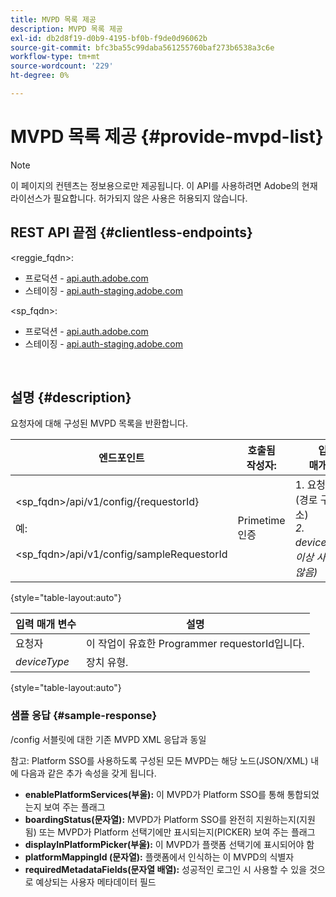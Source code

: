 ```yaml
---
title: MVPD 목록 제공
description: MVPD 목록 제공
exl-id: db2d8f19-d0b9-4195-bf0b-f9de0d96062b
source-git-commit: bfc3ba55c99daba561255760baf273b6538a3c6e
workflow-type: tm+mt
source-wordcount: '229'
ht-degree: 0%

---
```


# MVPD 목록 제공 {#provide-mvpd-list}

>[!NOTE]
>
>이 페이지의 컨텐츠는 정보용으로만 제공됩니다. 이 API를 사용하려면 Adobe의 현재 라이선스가 필요합니다. 허가되지 않은 사용은 허용되지 않습니다.

## REST API 끝점 {#clientless-endpoints}

&lt;reggie_fqdn>:

* 프로덕션 - [api.auth.adobe.com](http://api.auth.adobe.com/)
* 스테이징 - [api.auth-staging.adobe.com](http://api.auth-staging.adobe.com/)

&lt;sp_fqdn>:

* 프로덕션 - [api.auth.adobe.com](http://api.auth.adobe.com/)
* 스테이징 - [api.auth-staging.adobe.com](http://api.auth-staging.adobe.com/)

 </br>

## 설명 {#description}

요청자에 대해 구성된 MVPD 목록을 반환합니다.

| 엔드포인트 | 호출됨  </br>작성자: | 입력   </br>매개 변수 | HTTP  </br>방법 | 응답 | HTTP  </br>응답 |
| --- | --- | --- | --- | --- | --- |
| &lt;sp_fqdn>/api/v1/config/{requestorId}</br></br>예:</br></br>&lt;sp_fqdn>/api/v1/config/sampleRequestorId | Primetime 인증 | 1. 요청자</br>    (경로 구성 요소)</br>_2.  deviceType(더 이상 사용되지 않음)_ | GET | MVPD 목록이 포함된 XML 또는 JSON. | 200 |

{style="table-layout:auto"}


| 입력 매개 변수 | 설명 |
| --------------- | ------------------------------------------------------------- |
| 요청자 | 이 작업이 유효한 Programmer requestorId입니다. |
| *deviceType* | 장치 유형. |

{style="table-layout:auto"}

### 샘플 응답 {#sample-response}

/config 서블릿에 대한 기존 MVPD XML 응답과 동일

참고: Platform SSO를 사용하도록 구성된 모든 MVPD는 해당 노드(JSON/XML) 내에 다음과 같은 추가 속성을 갖게 됩니다.

* **enablePlatformServices(부울):** 이 MVPD가 Platform SSO를 통해 통합되었는지 보여 주는 플래그
* **boardingStatus(문자열):** MVPD가 Platform SSO를 완전히 지원하는지(지원됨) 또는 MVPD가 Platform 선택기에만 표시되는지(PICKER) 보여 주는 플래그
* **displayInPlatformPicker(부울):** 이 MVPD가 플랫폼 선택기에 표시되어야 함
* **platformMappingId (문자열):** 플랫폼에서 인식하는 이 MVPD의 식별자
* **requiredMetadataFields(문자열 배열):** 성공적인 로그인 시 사용할 수 있을 것으로 예상되는 사용자 메타데이터 필드
